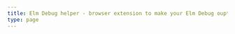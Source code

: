 ```yaml
---
title: Elm Debug helper - browser extension to make your Elm Debug ouptus better
type: page
---
```


